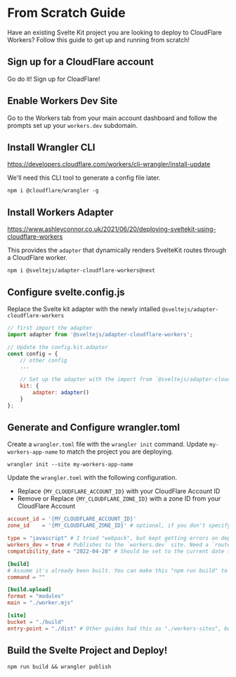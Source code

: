 # From Scratch Guide

Have an existing Svelte Kit project you are looking to deploy to CloudFlare Workers? Follow this guide to get up and running from scratch!

## Sign up for a CloudFlare account

Go do it! Sign up for CloadFlare!

## Enable Workers Dev Site

Go to the Workers tab from your main account dashboard and follow the prompts set up your `workers.dev` subdomain.

## Install Wrangler CLI

https://developers.cloudflare.com/workers/cli-wrangler/install-update

We'll need this CLI tool to generate a config file later.

```
npm i @cloudflare/wrangler -g
```

## Install Workers Adapter

https://www.ashleyconnor.co.uk/2021/06/20/deploying-sveltekit-using-cloudflare-workers

This provides the `adapter` that dynamically renders SvelteKit routes through a CloudFlare worker.

```
npm i @sveltejs/adapter-cloudflare-workers@next
```

## Configure svelte.config.js

Replace the Svelte kit adapter with the newly intalled `@sveltejs/adapter-cloudflare-workers`

```js
// first import the adapter
import adapter from '@sveltejs/adapter-cloudflare-workers';

// Update the config.kit.adapter
const config = {
    // other config
    ...

    // Set up the adapter with the import from `@sveltejs/adapter-cloudflare-workers`
	kit: {
		adapter: adapter()
	}
};
```

## Generate and Configure wrangler.toml

Create a `wrangler.toml` file with the `wrangler init` command. Update `my-workers-app-name` to match the project you are deploying.
```
wrangler init --site my-workers-app-name
```

Update the `wrangler.toml` with the following configuration.
- Replace `{MY_CLOUDFLARE_ACCOUNT_ID}` with your CloudFlare Account ID
- Remove or Replace `{MY_CLOUDFLARE_ZONE_ID}` with a zone ID from your CloudFlare Account
```toml
account_id = '{MY_CLOUDFLARE_ACCOUNT_ID}'
zone_id    = '{MY_CLOUDFLARE_ZONE_ID}' # optional, if you don't specify this a workers.dev subdomain will be used.

type = "javascript" # I tried "webpack", but kept getting errors on deploy.
workers_dev = true # Publishes to the `workers.dev` site. Need a `routes` config for zone deployment.
compatibility_date = "2022-04-28" # Should be set to the current date the project is started.

[build]
# Assume it's already been built. You can make this "npm run build" to ensure a build before publishing
command = ""

[build.upload]
format = "modules"
main = "./worker.mjs"

[site]
bucket = "./build"
entry-point = "./dist" # Other guides had this as "./workers-sites", but the build seemed to be forcing "./dist" for me. So updated this config to match before I could get a successful deploy.
```

## Build the Svelte Project and Deploy!

```
npm run build && wrangler publish
```